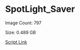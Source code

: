 # SpotLight_Saver

Image Count: 797

Size: 0.489 GB

[Script Link](https://github.com/liuyal/Archive/blob/master/Python/Utilities/Miscellaneous/spotlight_saver.py)